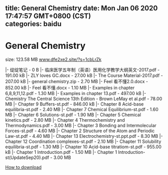 
title: General Chemistry
date: Mon Jan 06 2020 17:47:57 GMT+0800 (CST)    
categories: baidu
---

# General Chemistry
size: 123.58 MB
 www.dfe2xe2.site/?s=1cbLrZk
 
|- 绽绽笔记 - 0 B
|- 临床医学五年制（英语）医用化学教学大纲英文-2017.pdf - 191.00 kB
|- ZLY loves GC.docx - 27.00 kB
|- The Course Material-2017.pdf - 207.00 kB
|- general chemistry.zip - 2.70 MB
|- Feel 看不懂2.0.docx - 852.00 kB
|- Feel 看不懂.docx - 1.10 MB
|- Examples in chapter 6,8,9,11,12.pdf - 1.30 MB
|- Examples in chapter 13.pdf - 497.00 kB
|- Chemistry  The Central Science  13th Edition - Brown  LeMay et al.pdf - 78.00 MB
|- Chapter 9 Buffers-st.pdf - 846.00 kB
|- Chapter 8  Acid-base equilibria-st.pdf - 2.40 MB
|- Chapter 7  Chemical Equilibrium-st.pdf - 1.60 MB
|- Chapter 6 Solutions-st.pdf - 1.90 MB
|- Chapter 5 Chemical kinetics.pdf - 2.80 MB
|- Chapter 4  Thermochemistry and Thermodynamics.pdf - 3.00 MB
|- Chapter 3 Bonding and Intermolecular Forces-st.pdf - 4.60 MB
|- Chapter 2  Structure of the Atom and Periodic Law-st.pdf - 4.40 MB
|- Chapter 13 Electrochemistry-st.ppt.pdf - 8.30 MB
|- Chapter 12 Coordination complexes-st.pdf - 2.10 MB
|- Chapter 11  Solubility equilibria-st.pdf - 1.30 MB
|- Chapter 10 Acid-base titratiom-st.pdf - 955.00 kB
|- Chapter 1  Introduction.pdf - 1.50 MB
|- Chapter 1  Introduction-st(UpdateSep20).pdf - 3.00 MB

[How to download](https://bpcam.bemobtrk.com/go/2ceec3aa-1ca2-46d6-b9ff-aaa5c184517c?jno=3745)
